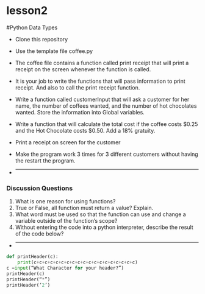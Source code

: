 # lesson2
#Python Data Types

* Clone this repository
* Use the template file coffee.py

* The coffee file contains a function called print receipt that will print a receipt on the screen whenever the function is called.

* It is your job to write the functions that will pass information to print receipt.  And also to call the print receipt function.

* Write a function called customerInput that will ask a customer for her name, the number of coffees wanted, and the number of hot chocolates wanted.  Store the information into Global variables.

* Write a function that will calculate the total cost if the coffee costs $0.25 and the Hot Chocolate costs $0.50.  Add a 18% gratuity.

* Print a receipt on screen for the customer

* Make the program work 3 times for 3 different customers without having the restart the program.

* ________________________________________________
### Discussion Questions
1. What is one reason for using functions?
2. True or False, all function must return a value? Explain.
3. What word must be used so that the function can use and change a variable outside of the function’s scope?
4. Without entering the code into a python interpreter, describe the result of the code below?

* ________________________________________________

```python  
def printHeader(c):	
    print(c+c+c+c+c+c+c+c+c+c+c+c+c+c+c+c+c+c+c)
c =input(“What Character for your header?”)
printHeader(c)
printHeader(“*”)
printHeader(‘2’)
```
